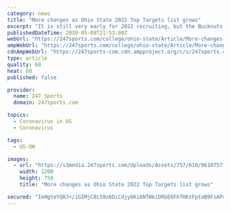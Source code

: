 ```yaml
---
category: news
title: "More changes as Ohio State 2022 Top Targets list grows"
excerpt: "It is still very early for 2022 recruiting, but the Bucknuts’ Ohio State Top Targets list is continuing to grow."
publishedDateTime: 2020-05-09T21:53:00Z
webUrl: "https://247sports.com/college/ohio-state/Article/More-changes-as-Ohio-State-football-2022-Top-Targets-list-grows--146970981/"
ampWebUrl: "https://247sports.com/college/ohio-state/Article/More-changes-as-Ohio-State-football-2022-Top-Targets-list-grows--146970981/Amp/"
cdnAmpWebUrl: "https://247sports-com.cdn.ampproject.org/c/s/247sports.com/college/ohio-state/Article/More-changes-as-Ohio-State-football-2022-Top-Targets-list-grows--146970981/Amp/"
type: article
quality: 60
heat: 60
published: false

provider:
  name: 247 Sports
  domain: 247sports.com

topics:
  - Coronavirus in US
  - Coronavirus

tags:
  - US-OH

images:
  - url: "https://s3media.247sports.com/Uploads/Assets/757/610/9610757.jpeg"
    width: 1200
    height: 756
    title: "More changes as Ohio State 2022 Top Targets list grows"

secured: "IeHgteYQRJ+/iGIMjC8LS9z6DiCdjy6Ki6NTWkiDRbE6FkTHKzFptaB9FsAPcOaaO7AWK32126q3mbLfjiCDYOenYTEMHRX0rIcT+GUjcxHHBXrCilpT4EuPTB/fj3oiPmduVlrpiHe5wHhsJ6hvMJ5W0EVZQkDR5gZ1A3MIVaSrhoFA6CVmFwwFwfsT1SZMH7DuBY16xyR1BdvcDklotY7YSgrPKTjD0mPmN2BPgKIYTCY+Gqon6D97PMEyC/RIbQkV6z83960yZuwmKCialnRqSkTua/EThiANoSqFsIgC8124sfeFd/sUt5n+ZK0Y;x+UackA3q0pXNXJWHs+mLg=="
---
```


